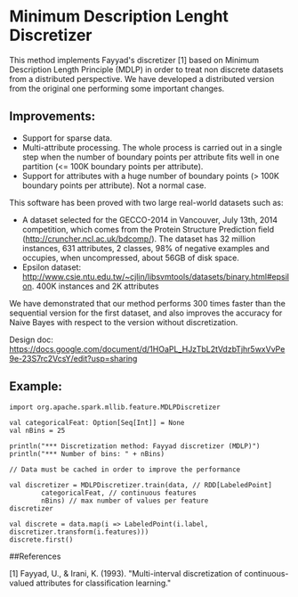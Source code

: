 Minimum Description Lenght Discretizer
========================================

This method implements Fayyad's discretizer [1] based on Minimum Description Length Principle (MDLP) in order to treat non discrete datasets from a distributed perspective. We have developed a distributed version from the original one performing some important changes.

## Improvements:

* Support for sparse data.
* Multi-attribute processing. The whole process is carried out in a single step when the number of boundary points per attribute fits well in one partition (<= 100K boundary points per attribute).
* Support for attributes with a huge number of boundary points (> 100K boundary points per attribute). Not a normal case.

This software has been proved with two large real-world datasets such as:

* A dataset selected for the GECCO-2014 in Vancouver, July 13th, 2014 competition, which comes from the Protein Structure Prediction field (http://cruncher.ncl.ac.uk/bdcomp/). The dataset has 32 million instances, 631 attributes, 2 classes, 98% of negative examples and occupies, when uncompressed, about 56GB of disk space.
* Epsilon dataset: http://www.csie.ntu.edu.tw/~cjlin/libsvmtools/datasets/binary.html#epsilon. 400K instances and 2K attributes

We have demonstrated that our method performs 300 times faster than the sequential version for the first dataset, and also improves the accuracy for Naive Bayes with respect to the version without discretization.

Design doc: https://docs.google.com/document/d/1HOaPL_HJzTbL2tVdzbTjhr5wxVvPe9e-23S7rc2VcsY/edit?usp=sharing

## Example: 

	import org.apache.spark.mllib.feature.MDLPDiscretizer
	
  	val categoricalFeat: Option[Seq[Int]] = None
	val nBins = 25
	
	println("*** Discretization method: Fayyad discretizer (MDLP)")
	println("*** Number of bins: " + nBins)			

	// Data must be cached in order to improve the performance
	
	val discretizer = MDLPDiscretizer.train(data, // RDD[LabeledPoint]
			categoricalFeat, // continuous features 
			nBins) // max number of values per feature
  	discretizer
		    
	val discrete = data.map(i => LabeledPoint(i.label, discretizer.transform(i.features)))
  	discrete.first()

##References

[1] Fayyad, U., & Irani, K. (1993).
"Multi-interval discretization of continuous-valued attributes for classification learning."
